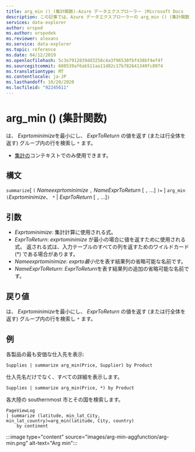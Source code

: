 ```yaml
---
title: arg_min () (集計関数)-Azure データエクスプローラー |Microsoft Docs
description: この記事では、Azure データエクスプローラーの arg_min () (集計関数) について説明します。
services: data-explorer
author: orspod
ms.author: orspodek
ms.reviewer: alexans
ms.service: data-explorer
ms.topic: reference
ms.date: 04/12/2019
ms.openlocfilehash: 5c3e7912839dd3258c4a3f96530fbf438bf4ef4f
ms.sourcegitcommit: 608539af6ab511aa11d82c17b782641340fc8974
ms.translationtype: MT
ms.contentlocale: ja-JP
ms.lasthandoff: 10/20/2020
ms.locfileid: "92245611"
---
```

# <a name="arg_min-aggregation-function"></a>arg_min () (集計関数)

は、 *Exprtominimize*を最小にし、 *ExprToReturn* の値を返す (または行全体を返す) グループ内の行を検索し `*` ます。

* [集計の](summarizeoperator.md)コンテキストでのみ使用できます。

## <a name="syntax"></a>構文

`summarize`[ `(` *Nameexprtominimize* `,` *NameExprToReturn* [ `,` ...] `)=` ] `arg_min` `(`*Exprtominimize*、 `*`  |  *ExprToReturn* [ `,` ...]`)`

## <a name="arguments"></a>引数

* *Exprtominimize*: 集計計算に使用される式。 
* *ExprToReturn*: *exprtominimize* が最小の場合に値を返すために使用される式。 返される式は、入力テーブルのすべての列を返すためのワイルドカード (*) である場合があります。
* *Nameexprtominimize*: *exprto最小化*を表す結果列の省略可能な名前です。
* *NameExprToReturn*: *ExprToReturn*を表す結果列の追加の省略可能な名前です。

## <a name="returns"></a>戻り値

は、 *Exprtominimize*を最小にし、 *ExprToReturn* の値を返す (または行全体を返す) グループ内の行を検索し `*` ます。

## <a name="examples"></a>例

各製品の最も安価な仕入先を表示:

```kusto
Supplies | summarize arg_min(Price, Supplier) by Product
```

仕入先名だけでなく、すべての詳細を表示します。

```kusto
Supplies | summarize arg_min(Price, *) by Product
```

各大陸の southernmost 市とその国を検索します。

```kusto
PageViewLog 
| summarize (latitude, min_lat_City, min_lat_country)=arg_min(latitude, City, country) 
    by continent
```

:::image type="content" source="images/arg-min-aggfunction/arg-min.png" alt-text="Arg min":::
